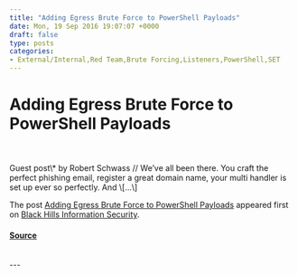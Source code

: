 ```yaml
---
title: "Adding Egress Brute Force to PowerShell Payloads"
date: Mon, 19 Sep 2016 19:07:07 +0000
draft: false
type: posts
categories: 
- External/Internal,Red Team,Brute Forcing,Listeners,PowerShell,SET
---
```

# Adding Egress Brute Force to PowerShell Payloads

<br/>

<br/>
Guest post\* by Robert Schwass // We’ve all been there. You craft the perfect phishing email, register a great domain name, your multi handler is set up ever so perfectly. And \[…\]

The post [Adding Egress Brute Force to PowerShell Payloads](https://www.blackhillsinfosec.com/adding-egress-brute-force-to-powershell-payloads/) appeared first on [Black Hills Information Security](https://www.blackhillsinfosec.com).

#### [Source](https://www.blackhillsinfosec.com/adding-egress-brute-force-to-powershell-payloads/)

<br/>
---
